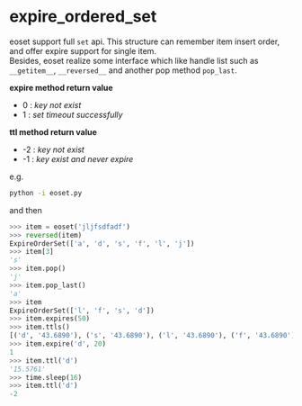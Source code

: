 # expire_ordered_set
eoset support full `set` api. This structure can remember item insert order, and offer expire support for single item.  
Besides, eoset realize some interface which like handle list such as `__getitem__`, `__reversed__` and another pop method `pop_last`.

**expire method return value**
+ 0 :  *key not exist*
+ 1 :  *set timeout successfully*

**ttl method return value**
+ -2 : *key not exist*
+ -1 : *key exist and never expire*

e.g.
```bash
python -i eoset.py
```
and then
```python
>>> item = eoset('jljfsdfadf')
>>> reversed(item)
ExpireOrderSet(['a', 'd', 's', 'f', 'l', 'j'])
>>> item[3]
's'
>>> item.pop()
'j'
>>> item.pop_last()
'a'
>>> item
ExpireOrderSet(['l', 'f', 's', 'd'])
>>> item.expires(50)
>>> item.ttls()
[('d', '43.6890'), ('s', '43.6890'), ('l', '43.6890'), ('f', '43.6890')]
>>> item.expire('d', 20)
1
>>> item.ttl('d')
'15.5761'
>>> time.sleep(16)
>>> item.ttl('d')
-2
```
